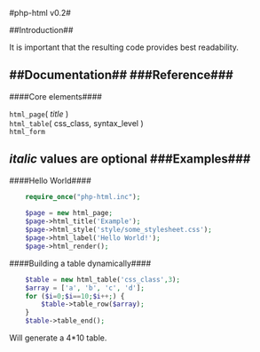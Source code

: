 #php-html v0.2#

##Introduction##

It is important that the resulting code provides best readability.

##Documentation##
###Reference###
------
####Core elements####

`html_page`( *title* )  
`html_table`( css_class, syntax_level )  
`html_form`  

*italic* values are optional
###Examples###
-----
####Hello World####
```php
	require_once("php-html.inc");
	
	$page = new html_page;
	$page->html_title('Example');
	$page->html_style('style/some_stylesheet.css');
	$page->html_label('Hello World!');
	$page->html_render();
```
####Building a table dynamically####
```php
	$table = new html_table('css_class',3);
	$array = ['a', 'b', 'c', 'd'];
	for ($i=0;$i==10;$i++;) {
		$table->table_row($array);
	}
	$table->table_end();

```
Will generate a 4*10 table.
